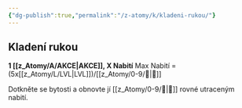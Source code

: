 ```yaml
---
{"dg-publish":true,"permalink":"/z-atomy/k/kladeni-rukou/"}
---
```


## Kladení rukou
**1 [[z_Atomy/A/AKCE\|AKCE]], X Nabití**
Max Nabití = (5x[[z_Atomy/L/LVL\|LVL]])/[[z_Atomy/0-9/🔋\|🔋]]

Dotkněte se bytosti a obnovte jí [[z_Atomy/0-9/💖\|💖]] rovné utraceným nabití.